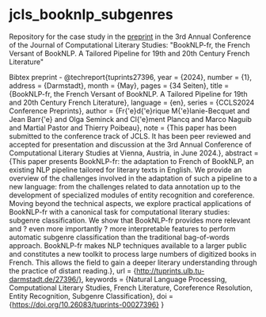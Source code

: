 # jcls_booknlp_subgenres

Repository for the case study in the [preprint](https://doi.org/10.26083/tuprints-00027396) in the 3rd Annual Conference of the Journal of Computational Literary Studies:
"BookNLP-fr, the French Versant of BookNLP. A Tailored Pipeline for 19th and 20th Century French Literature"



Bibtex preprint -
@techreport{tuprints27396,
            year = {2024},
          number = {1},
         address = {Darmstadt},
           month = {May},
           pages = {34 Seiten},
           title = {BookNLP-fr, the French Versant of BookNLP. A Tailored Pipeline for 19th and 20th Century French Literature},
        language = {en},
          series = {CCLS2024 Conference Preprints},
          author = {Fr{\'e}d{\'e}rique M{\'e}lanie-Becquet and Jean Barr{\'e} and Olga Seminck and Cl{\'e}ment Plancq and Marco Naguib and Martial Pastor and Thierry Poibeau},
            note = {This paper has been submitted to the conference track of JCLS. It has been peer reviewed and accepted for presentation and discussion at the 3rd Annual Conference of Computational Literary Studies at Vienna, Austria, in June 2024.},
        abstract = {This paper presents BookNLP-fr: the adaptation to French of BookNLP, an existing NLP pipeline tailored for literary texts in English. We provide an overview of the challenges involved in the adaptation of such a pipeline to a new language: from the challenges related to data annotation up to the development of specialized modules of entity recognition and coreference. Moving beyond the technical aspects, we explore practical applications of BookNLP-fr with a canonical task for computational literary studies: subgenre classification. We show that BookNLP-fr provides more relevant and ? even more importantly ? more interpretable features to perform automatic subgenre classification than the traditional bag-of-words approach. BookNLP-fr makes NLP techniques available to a larger public and constitutes a new toolkit to process large numbers of digitized books in French. This allows the field to gain a deeper literary understanding through the practice of distant reading.},
             url = {http://tuprints.ulb.tu-darmstadt.de/27396/},
        keywords = {Natural Language Processing,
Computational Literary Studies,
French Literature, Coreference
Resolution, Entity Recognition,
Subgenre Classification},
             doi = {https://doi.org/10.26083/tuprints-00027396}
}

